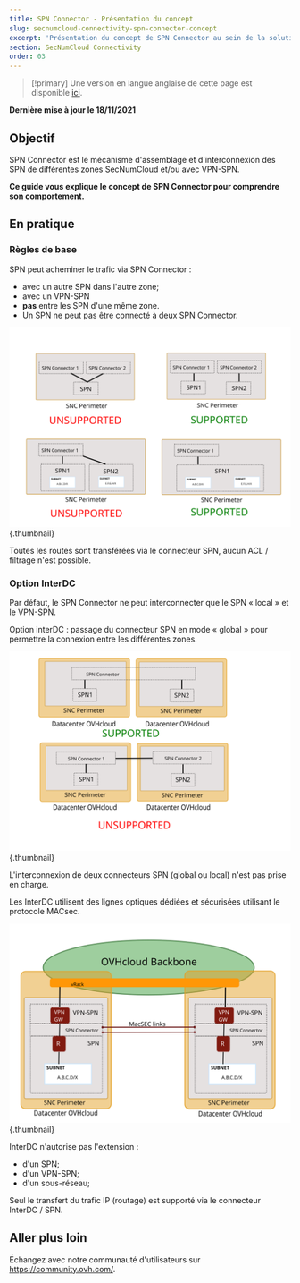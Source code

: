 ```yaml
---
title: SPN Connector - Présentation du concept
slug: secnumcloud-connectivity-spn-connector-concept
excerpt: 'Présentation du concept de SPN Connector au sein de la solution SecNumCloud Connectivity'
section: SecNumCloud Connectivity
order: 03
---
```


> [!primary]
> Une version en langue anglaise de cette page est disponible [ici](https://docs.ovh.com/gb/en/network-ip/secnumcloud-connectivity-spn-connector-concept/).
>

**Dernière mise à jour le 18/11/2021**

## Objectif

SPN Connector est le mécanisme d'assemblage et d'interconnexion des SPN de différentes zones SecNumCloud et/ou avec VPN-SPN. 

**Ce guide vous explique le concept de SPN Connector pour comprendre son comportement.**

## En pratique

### Règles de base

SPN peut acheminer le trafic via SPN Connector :

* avec un autre SPN dans l'autre zone;
* avec un VPN-SPN
* **pas** entre les SPN d'une même zone.
* Un SPN ne peut pas être connecté à deux SPN Connector.

![SPN connector rules](images/spn-connector-rules1.svg){.thumbnail}

Toutes les routes sont transférées via le connecteur SPN, aucun ACL / filtrage n'est possible.

### Option InterDC

Par défaut, le SPN Connector ne peut interconnecter que le SPN « local » et le VPN-SPN.

Option interDC : passage du connecteur SPN en mode « global » pour permettre la connexion entre les différentes zones.

![Règles InterDC](images/spn-connector-rules-interDC.svg){.thumbnail}

L'interconnexion de deux connecteurs SPN (global ou local) n'est pas prise en charge.

Les InterDC utilisent des lignes optiques dédiées et sécurisées utilisant le protocole MACsec.

![SPN InterDC HLD](images/SNC-SPN-InterDC-HLD.svg){.thumbnail}

InterDC n'autorise pas l'extension :

* d'un SPN;
* d'un VPN-SPN;
* d'un sous-réseau;

Seul le transfert du trafic IP (routage) est supporté via le connecteur InterDC / SPN.

## Aller plus loin

Échangez avec notre communauté d'utilisateurs sur <https://community.ovh.com/>.